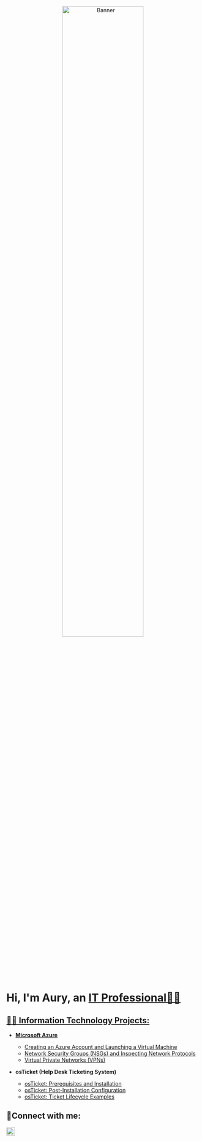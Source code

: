 <p align="center">
<img src="https://i.imgur.com/0JYwLr1.png" height="65%" width="65%" alt="Banner"/>
</p>
<h1>Hi, I'm Aury, an <a href="https://www.linkedin.com/in/aury-reyes-79105120a/">IT Professional👋🏻</h1>

<h2>👨‍💻 Information Technology Projects:</h2>
  
- <b>Microsoft Azure</b>
  - [Creating an Azure Account and Launching a Virtual Machine](https://github.com/auryreyes/create-azure-virtual-machine)
  - [Network Security Groups (NSGs) and Inspecting Network Protocols](https://github.com/auryreyes/azure-nsg-network-protocols)
  - [Virtual Private Networks (VPNs)](https://github.com/auryreyes/virtual-private-networks)

- <b>osTicket (Help Desk Ticketing System)</b>
  - [osTicket: Prerequisites and Installation](https://github.com/auryreyes/osticket-prereqs)
  - [osTicket: Post-Installation Configuration](https://github.com/auryreyes/post-install-config)
  - [osTicket: Ticket Lifecycle Examples](https://github.com/auryreyes/ticket-lifecycle)

<h2>🤳Connect with me:</h2>

[<img align="left" alt="Josh | LinkedIn" width="22px" src="https://cdn.jsdelivr.net/npm/simple-icons@v3/icons/linkedin.svg" />][linkedin]

[linkedin]:https://www.linkedin.com/in/aury-reyes-79105120a/
